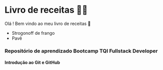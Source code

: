 # Livro de receitas :man_cook:



Olá ! Bem vindo ao meu livro de receitas :wave:

- Strogonoff de frango
- Pavê


### Repositório de aprendizado Bootcamp TQI Fullstack Developer

#### Introdução ao Git e GitHub


